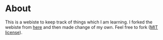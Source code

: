 # About
This is a webiste to keep track of things which I am learning. I forked the webiste from [here](https://github.com/poole/lanyon) and then made change of my own. Feel free to fork ([MIT license](LICENSE.md)).
